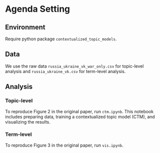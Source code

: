 # Agenda Setting

## Environment

Require python package `contextualized_topic_models`.

## Data 

We use the raw data `russia_ukraine_vk_war_only.csv` for topic-level analysis and `russia_ukraine_vk.csv` for term-level analysis. 

## Analysis

### Topic-level 

To reproduce Figure 2 in the original paper, run `ctm.ipynb`. This notebook includes preparing data, training a contextualized topic model (CTM), and visualizing the results. 

### Term-level

To reproduce Figure 3 in the original paper, run `vis.ipynb`. 
